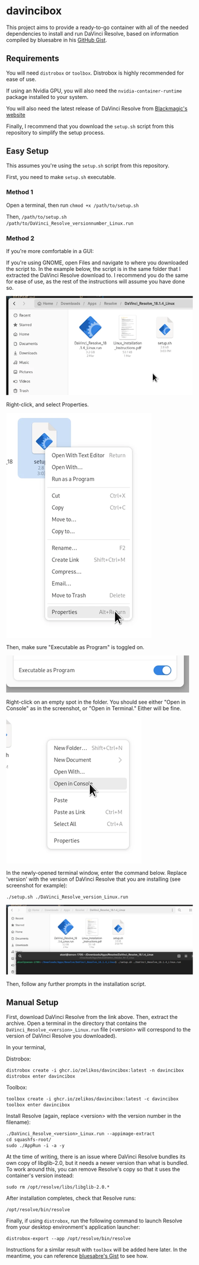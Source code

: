 # davincibox

This project aims to provide a ready-to-go container with all of the needed dependencies to install and run DaVinci Resolve, based on information compiled by bluesabre in his [GitHub Gist](https://gist.github.com/bluesabre/8814afece711b0ca49de34c41e50b296).

## Requirements

You will need `distrobox` or `toolbox`. Distrobox is highly recommended for ease of use.

If using an Nvidia GPU, you will also need the `nvidia-container-runtime` package installed to your system.

You will also need the latest release of DaVinci Resolve from [Blackmagic's website](https://www.blackmagicdesign.com/products/davinciresolve)

Finally, I recommend that you download the `setup.sh` script from this repository to simplify the setup process.

## Easy Setup

This assumes you're using the `setup.sh` script from this repository.

First, you need to make `setup.sh` executable.

### Method 1

Open a terminal, then run `chmod +x /path/to/setup.sh`

Then, `/path/to/setup.sh /path/to/DaVinci_Resolve_versionnumber_Linux.run`

### Method 2

If you're more comfortable in a GUI:

If you're using GNOME, open Files and navigate to where you downloaded the script to. In the example below, the script is in the same folder that I extracted the DaVinci Resolve download to. I recommend you do the same for ease of use, as the rest of the instructions will assume you have done so.

![](screenshots/setup_01.webp)

Right-click, and select Properties.

![](screenshots/setup_02.webp)

Then, make sure "Executable as Program" is toggled on.

![](screenshots/setup_03.webp)

Right-click on an empty spot in the folder. You should see either "Open in Console" as in the screenshot, or "Open in Terminal." Either will be fine.

![](screenshots/setup_04.webp)

In the newly-opened terminal window, enter the command below. Replace 'version' with the version of DaVinci Resolve that you are installing (see screenshot for example):

```
./setup.sh ./DaVinci_Resolve_version_Linux.run
```

![](screenshots/setup_05.webp)

Then, follow any further prompts in the installation script.

## Manual Setup

First, download DaVinci Resolve from the link above. Then, extract the archive. Open a terminal in the directory that contains the `DaVinci_Resolve_<version>_Linux.run` file (\<version\> will correspond to the version of DaVinci Resolve you downloaded).

In your terminal,

Distrobox:

```
distrobox create -i ghcr.io/zelikos/davincibox:latest -n davincibox
distrobox enter davincibox
```

Toolbox:

```
toolbox create -i ghcr.io/zelikos/davincibox:latest -c davincibox
toolbox enter davincibox
```

Install Resolve (again, replace \<version\> with the version number in the filename):

```
./DaVinci_Resolve_<version>_Linux.run --appimage-extract
cd squashfs-root/
sudo ./AppRun -i -a -y
```

At the time of writing, there is an issue where DaVinci Resolve bundles its own copy of libglib-2.0, but it needs a newer version than what is bundled. To work around this, you can remove Resolve's copy so that it uses the container's version instead:

```
sudo rm /opt/resolve/libs/libglib-2.0.*
```

After installation completes, check that Resolve runs:

```
/opt/resolve/bin/resolve
```

Finally, if using `distrobox`, run the following command to launch Resolve from your desktop environment's application launcher:

```
distrobox-export --app /opt/resolve/bin/resolve
```

Instructions for a similar result with `toolbox` will be added here later. In the meantime, you can reference [bluesabre's Gist](https://gist.github.com/bluesabre/8814afece711b0ca49de34c41e50b296) to see how.